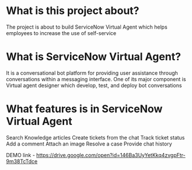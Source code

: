 # What is this project about?
The project is about to build ServiceNow Virtual Agent which helps  employees  to increase the use of self-service

# What is ServiceNow Virtual Agent?
It is a conversational bot platform for providing user assistance through conversations within a messaging interface.
One of its major component is Virtual agent designer which develop, test, and deploy bot conversations

# What features is in ServiceNow Virtual Agent
Search Knowledge articles
Create tickets from the chat
Track ticket status
Add a comment 
Attach an image
Resolve a case
Provide chat history


DEMO link - https://drive.google.com/open?id=146Ba3UyYetKkq4zvgpFtr-9m38TcTdce
